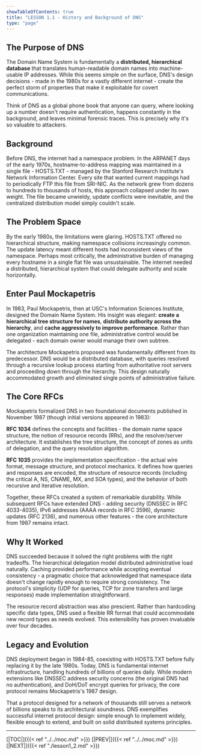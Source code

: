 ```yaml
---
showTableOfContents: true
title: "LESSON 1.1 - History and Background of DNS"
type: "page"
---
```



## The Purpose of DNS

The Domain Name System is fundamentally a **distributed, hierarchical database** that translates human-readable domain names into machine-usable IP addresses. While this seems simple on the surface, DNS's design decisions - made in the 1980s for a vastly different internet - create the perfect storm of properties that make it exploitable for covert communications.

Think of DNS as a global phone book that anyone can query, where looking up a number doesn't require authentication, happens constantly in the background, and leaves minimal forensic traces. This is precisely why it's so valuable to attackers.


## Background

Before DNS, the internet had a namespace problem. In the ARPANET days of the early 1970s, hostname-to-address mapping was maintained in a single file - HOSTS.TXT - managed by the Stanford Research Institute's Network Information Center. Every site that wanted current mappings had to periodically FTP this file from SRI-NIC. As the network grew from dozens to hundreds to thousands of hosts, this approach collapsed under its own weight. The file became unwieldy, update conflicts were inevitable, and the centralized distribution model simply couldn't scale.

## The Problem Space

By the early 1980s, the limitations were glaring. HOSTS.TXT offered no hierarchical structure, making namespace collisions increasingly common. The update latency meant different hosts had inconsistent views of the namespace. Perhaps most critically, the administrative burden of managing every hostname in a single flat file was unsustainable. The internet needed a distributed, hierarchical system that could delegate authority and scale horizontally.

## Enter Paul Mockapetris

In 1983, Paul Mockapetris, then at USC's Information Sciences Institute, designed the Domain Name System. His insight was elegant: **create a hierarchical tree structure for names**, **distribute authority across the hierarchy**, and **cache aggressively to improve performance**. Rather than one organization maintaining one file, administrative control would be delegated - each domain owner would manage their own subtree.

The architecture Mockapetris proposed was fundamentally different from its predecessor. DNS would be a distributed database, with queries resolved through a recursive lookup process starting from authoritative root servers and proceeding down through the hierarchy. This design naturally accommodated growth and eliminated single points of administrative failure.

## The Core RFCs

Mockapetris formalized DNS in two foundational documents published in November 1987 (though initial versions appeared in 1983):

**RFC 1034** defines the concepts and facilities - the domain name space structure, the notion of resource records (RRs), and the resolver/server architecture. It establishes the tree structure, the concept of zones as units of delegation, and the query resolution algorithm.

**RFC 1035** provides the implementation specification - the actual wire format, message structure, and protocol mechanics. It defines how queries and responses are encoded, the structure of resource records (including the critical A, NS, CNAME, MX, and SOA types), and the behavior of both recursive and iterative resolution.

Together, these RFCs created a system of remarkable durability. While subsequent RFCs have extended DNS - adding security (DNSSEC in RFC 4033-4035), IPv6 addresses (AAAA records in RFC 3596), dynamic updates (RFC 2136), and numerous other features - the core architecture from 1987 remains intact.


## Why It Worked

DNS succeeded because it solved the right problems with the right tradeoffs. The hierarchical delegation model distributed administrative load naturally. Caching provided performance while accepting eventual consistency - a pragmatic choice that acknowledged that namespace data doesn't change rapidly enough to require strong consistency. The protocol's simplicity (UDP for queries, TCP for zone transfers and large responses) made implementation straightforward.

The resource record abstraction was also prescient. Rather than hardcoding specific data types, DNS used a flexible RR format that could accommodate new record types as needs evolved. This extensibility has proven invaluable over four decades.

## Legacy and Evolution

DNS deployment began in 1984-85, coexisting with HOSTS.TXT before fully replacing it by the late 1980s. Today, DNS is fundamental internet infrastructure, handling hundreds of billions of queries daily. While modern extensions like DNSSEC address security concerns (the original DNS had no authentication), and DoH/DoT encrypt queries for privacy, the core protocol remains Mockapetris's 1987 design.

That a protocol designed for a network of thousands still serves a network of billions speaks to its architectural soundness. DNS exemplifies successful internet protocol design: simple enough to implement widely, flexible enough to extend, and built on solid distributed systems principles.



---

[|TOC|]({{< ref "../../moc.md" >}})
[|PREV|]({{< ref "../../moc.md" >}})
[|NEXT|]({{< ref "./lesson1_2.md" >}})